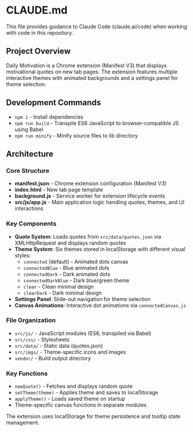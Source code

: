 # CLAUDE.md

This file provides guidance to Claude Code (claude.ai/code) when working with code in this repository.

## Project Overview

Daily Motivation is a Chrome extension (Manifest V3) that displays motivational quotes on new tab pages. The extension features multiple interactive themes with animated backgrounds and a settings panel for theme selection.

## Development Commands

- `npm i` - Install dependencies
- `npm run build` - Transpile ES6 JavaScript to browser-compatible JS using Babel
- `npm run minify` - Minify source files to lib directory

## Architecture

### Core Structure
- **manifest.json** - Chrome extension configuration (Manifest V3)
- **index.html** - New tab page template
- **background.js** - Service worker for extension lifecycle events
- **src/js/app.js** - Main application logic handling quotes, themes, and UI interactions

### Key Components
- **Quote System**: Loads quotes from `src/data/quotes.json` via XMLHttpRequest and displays random quotes
- **Theme System**: Six themes stored in localStorage with different visual styles:
  - `connected` (default) - Animated dots canvas
  - `connectedBlue` - Blue animated dots 
  - `connectedDark` - Dark animated dots
  - `connectedDarkBlue` - Dark blue/green theme
  - `clear` - Clean minimal design
  - `clearDark` - Dark minimal design
- **Settings Panel**: Slide-out navigation for theme selection
- **Canvas Animations**: Interactive dot animations via `connectedCanvas.js`

### File Organization
- `src/js/` - JavaScript modules (ES6, transpiled via Babel)
- `src/css/` - Stylesheets
- `src/data/` - Static data (quotes.json)
- `src/imgs/` - Theme-specific icons and images
- `vendor/` - Build output directory

### Key Functions
- `newQuote()` - Fetches and displays random quote
- `setTheme(theme)` - Applies theme and saves to localStorage  
- `applyTheme()` - Loads saved theme on startup
- Theme-specific canvas functions in separate modules

The extension uses localStorage for theme persistence and tooltip state management.